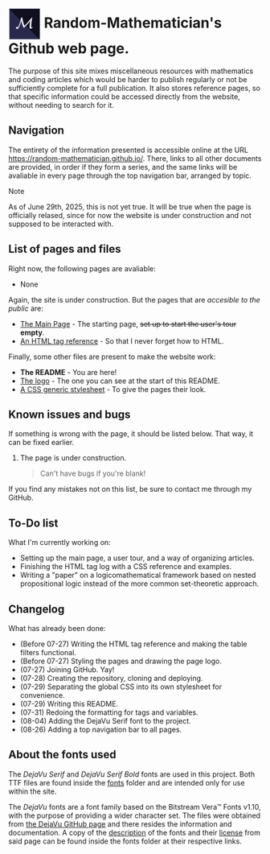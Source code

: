 # <img src="icon.png" alt="[Logo]" style="vertical-align:middle"> Random-Mathematician's Github web page. 

The purpose of this site mixes miscellaneous resources with mathematics and coding articles which would be harder to publish regularly or not be sufficiently complete for a full publication. It also stores reference pages, so that specific information could be accessed directly from the website, without needing to search for it.

## Navigation

The entirety of the information presented is accessible online at the URL https://random-mathematician.github.io/. There, links to all other documents are provided, in order if they form a series, and the same links will be avaliable in every page through the top navigation bar, arranged by topic.

> [!NOTE]
> As of June 29th, 2025, this is not yet true. It will be true when the page is officially relased, since for now the website is under construction and not supposed to be interacted with.

## List of pages and files

Right now, the following pages are avaliable:
- None

Again, the site is under construction. But the pages that are *accesible to the public* are:
- [The Main Page](index.html) - The starting page, ~~set up to start the user's tour~~ **empty**.
- [An HTML tag reference](HTMLtaglog.html) - So that I never forget how to HTML.

Finally, some other files are present to make the website work:
- **The README** - You are here!
- [The logo](icon.png) - The one you can see at the start of this README.
- [A CSS generic stylesheet](RMstyle.css) - To give the pages their look.

## Known issues and bugs

If something is wrong with the page, it should be listed below. That way, it can be fixed earlier.
1. The page is under construction.
    > Can't have bugs if you're blank!

If you find any mistakes not on this list, be sure to contact me through my GitHub.

## To-Do list

What I'm currently working on:
- Setting up the main page, a user tour, and a way of organizing articles.
- Finishing the HTML tag log with a CSS reference and examples.
- Writing a "paper" on a logicomathematical framework based on nested propositional logic instead of the more common set-theoretic approach.

## Changelog

What has already been done:
- (Before 07-27) Writing the HTML tag reference and making the table filters functional.
- (Before 07-27) Styling the pages and drawing the page logo.
- (07-27) Joining GitHub. Yay!
- (07-28) Creating the repository, cloning and deploying.
- (07-29) Separating the global CSS into its own stylesheet for convenience.
- (07-29) Writing this README.
- (07-31) Redoing the formatting for tags and variables.
- (08-04) Adding the DejaVu Serif font to the project.
- (08-26) Adding a top navigation bar to all pages.

## About the fonts used

The *DejaVu Serif* and *DejaVu Serif Bold* fonts are used in this project. Both TTF files are found inside the [fonts](/fonts/) folder and are intended only for use within the site.

The *DejaVu* fonts are a font family based on the Bitstream Vera™ Fonts  v1.10, with the purpose of providing a wider character set. The files were obtained from [the DejaVu GitHub page](https://dejavu-fonts.github.io/) and there resides the information and documentation. A copy of the [description](/fonts/DejaVu.md) of the fonts and their [license](/fonts/LICENSE) from said page can be found inside the fonts folder at their respective links.